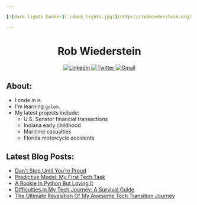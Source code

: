 ```yaml
---

[![dark lights banner](./dark_lights.jpg)](https://robwiederstein.org)

---
```


<h1 align="center">Rob Wiederstein</h1>
<div  align="center">

  <a href="https://www.linkedin.com/in/oussama-bouchikhi-49a0b6193/" target="_blank">
    <img src="https://img.shields.io/badge/LinkedIn-%230077B5.svg?&style=flat-square&logo=linkedin&logoColor=white&color=071A2C" alt="LinkedIn">
  </a>
 <a href="https://twitter.com/oussth3boss/" target="_blank">
    <img src="https://img.shields.io/badge/Twitter-%231877F2.svg?&style=flat-square&logo=twitter&logoColor=white&color=071A2C" alt="Twitter">
  </a>
   <a href="mailto:oussamabouchikhi700@gmail.com" mailto="oussamabouchikhi700@gmail.com" target="_blank">
    <img src="https://img.shields.io/badge/Gmail-%231877F2.svg?&style=flat-square&logo=gmail&logoColor=white&color=071A2C" alt="Gmail">
  </a>
</div>

<h2>About:</h2>

- I code in `R`.
- I'm learning `golem`.
- My latest projects include:
  - U.S. Senator financial transactions
  - Indiana early childhood
  - Maritime casualties
  - Florida motorcycle accidents

<h2>Latest Blog Posts:</h2>

<!-- BLOG-POST-LIST:START -->
- [Don’t Stop Until You’re Proud](https://predigt.dev/iwd-dont-stop-until-youre-proud)
- [Predictive Model: My First Tech Task](https://predigt.dev/predictive-model-my-first-tech-task)
- [A Rookie In Python But Loving It](https://predigt.dev/a-rookie-in-python-but-loving-it)
- [Difficulties In My Tech Journey: A Survival Guide](https://predigt.dev/difficulties-in-my-tech-journey-a-survival-guide)
- [The Ultimate Revelation Of My Awesome Tech Transition Journey](https://predigt.dev/the-ultimate-revelation-of-my-awesome-tech-transition-journey)
<!-- BLOG-POST-LIST:END -->

